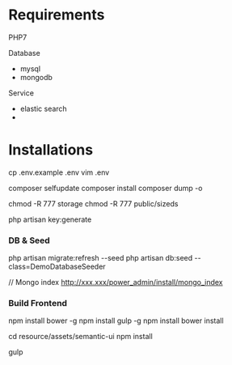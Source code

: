 # Requirements

PHP7

Database

 - mysql
 - mongodb

Service

 - elastic search
 - 

# Installations

cp .env.example .env
vim .env

composer selfupdate
composer install
composer dump -o

chmod -R 777 storage
chmod -R 777 public/sizeds

php artisan key:generate

### DB & Seed

php artisan migrate:refresh --seed
php artisan db:seed --class=DemoDatabaseSeeder

// Mongo index
http://xxx.xxx/power_admin/install/mongo_index


### Build Frontend

npm install bower -g
npm install gulp -g
npm install
bower install

cd resource/assets/semantic-ui
npm install

gulp
